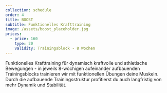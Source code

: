 ```yaml
---
collection: schedule
order: 4
title: BOOST
subtitle: Funktionelles Krafttraining
image: /assets/boost_placeholder.jpg
prices:
  - price: 160
    type: 20
    validity: Trainingsblock - 8 Wochen
---
```

Funktionelles Krafttraining für dynamisch kraftvolle und athletische Bewegungen - in jeweils 8-wöchigen aufeinander aufbauenden Trainingsblocks trainieren wir mit funktionellen Übungen deine Muskeln. Durch die aufbauende Trainingsstruktur profitierst du auch langfristig von mehr Dynamik und Stabilität.
